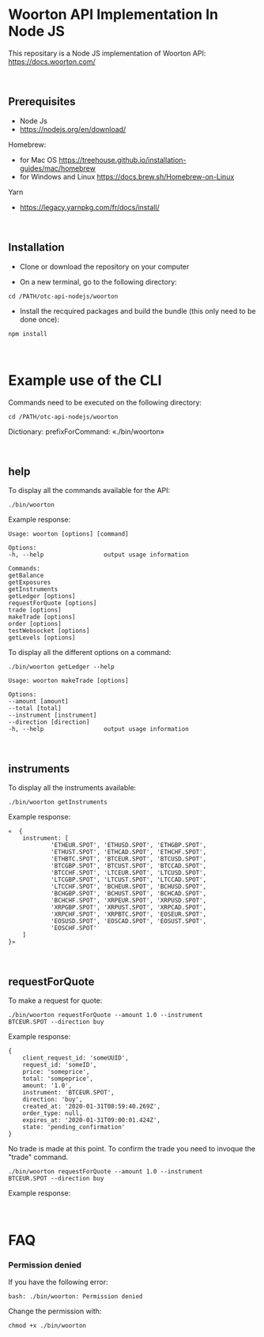 # Woorton API Implementation In Node JS

This repositary is a Node JS implementation of Woorton API: https://docs.woorton.com/

<br>

## Prerequisites
- Node Js
- https://nodejs.org/en/download/

Homebrew: 
- for Mac OS https://treehouse.github.io/installation-guides/mac/homebrew
- for Windows and Linux https://docs.brew.sh/Homebrew-on-Linux

Yarn
- https://legacy.yarnpkg.com/fr/docs/install/

<br>

## Installation
- Clone or download the repository on your computer 

- On a new terminal, go to the following directory:

<code>cd /PATH/otc-api-nodejs/woorton</code>

 - Install the recquired packages and build the bundle (this only need to be done once):

<code>npm install</code>

<br>

# Example use of the CLI
Commands need to be executed on the following directory:

<code>cd /PATH/otc-api-nodejs/woorton</code>

Dictionary:
	prefixForCommand:  «./bin/woorton» 

<br>

## help
To display all the commands available for the API:

<code>./bin/woorton</code>

Example response: 

	Usage: woorton [options] [command]

	Options:
	-h, --help                 output usage information

	Commands:
	getBalance
	getExposures
	getInstruments
	getLedger [options]
	requestForQuote [options]
	trade [options]
	makeTrade [options]
	order [options]
	testWebsocket [options]
	getLevels [options]

To display all the different options on a command:

<code>./bin/woorton getLedger --help</code>

	Usage: woorton makeTrade [options]

	Options:
	--amount [amount]          
	--total [total]            
	--instrument [instrument]  
	--direction [direction]    
	-h, --help                 output usage information

<br>

## instruments
To display all the instruments available:

<code>./bin/woorton getInstruments</code>

Example response: 

	«  {
		instrument: [
				'ETHEUR.SPOT', 'ETHUSD.SPOT', 'ETHGBP.SPOT',
				'ETHUST.SPOT', 'ETHCAD.SPOT', 'ETHCHF.SPOT',
				'ETHBTC.SPOT', 'BTCEUR.SPOT', 'BTCUSD.SPOT',
				'BTCGBP.SPOT', 'BTCUST.SPOT', 'BTCCAD.SPOT',
				'BTCCHF.SPOT', 'LTCEUR.SPOT', 'LTCUSD.SPOT',
				'LTCGBP.SPOT', 'LTCUST.SPOT', 'LTCCAD.SPOT',
				'LTCCHF.SPOT', 'BCHEUR.SPOT', 'BCHUSD.SPOT',
				'BCHGBP.SPOT', 'BCHUST.SPOT', 'BCHCAD.SPOT',
				'BCHCHF.SPOT', 'XRPEUR.SPOT', 'XRPUSD.SPOT',
				'XRPGBP.SPOT', 'XRPUST.SPOT', 'XRPCAD.SPOT',
				'XRPCHF.SPOT', 'XRPBTC.SPOT', 'EOSEUR.SPOT',
				'EOSUSD.SPOT', 'EOSCAD.SPOT', 'EOSUST.SPOT',
				'EOSCHF.SPOT'
		]
	}»

<br>

## requestForQuote
To make a request for quote:

<code>./bin/woorton requestForQuote --amount 1.0 --instrument BTCEUR.SPOT --direction buy</code>

Example response: 

	{
		client_request_id: 'someUUID',
		request_id: 'someID',
		price: 'someprice',
		total: 'sompeprice',
		amount: '1.0',
		instrument: 'BTCEUR.SPOT',
		direction: 'buy',
		created_at: '2020-01-31T08:59:40.269Z',
		order_type: null,
		expires_at: '2020-01-31T09:00:01.424Z',
		state: 'pending_confirmation'
	}

No trade is made at this point. To confirm the trade you need to invoque the "trade" command.

<code>./bin/woorton requestForQuote --amount 1.0 --instrument BTCEUR.SPOT --direction buy</code>

Example response: 


<br>

# FAQ

### Permission denied
If you have the following error:

	bash: ./bin/woorton: Permission denied

Change the permission with:

<code>chmod +x ./bin/woorton</code>